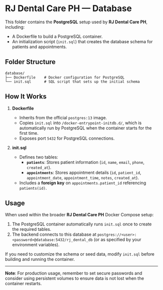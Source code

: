 # RJ Dental Care PH — Database

This folder contains the **PostgreSQL** setup used by **RJ Dental Care PH**, including:
- A Dockerfile to build a PostgreSQL container.
- An initialization script (`init.sql`) that creates the database schema for patients and appointments.

## Folder Structure

```
database/
├── Dockerfile    # Docker configuration for PostgreSQL
└── init.sql      # SQL script that sets up the initial schema
```

## How It Works

1. **Dockerfile**  
   - Inherits from the official `postgres:13` image.
   - Copies `init.sql` into `/docker-entrypoint-initdb.d/`, which is automatically run by PostgreSQL when the container starts for the first time.
   - Exposes port `5432` for PostgreSQL connections.

2. **init.sql**  
   - Defines two tables:  
     - **`patients`**: Stores patient information (`id`, `name`, `email`, `phone`, `created_at`).  
     - **`appointments`**: Stores appointment details (`id`, `patient_id`, `appointment_date`, `appointment_time`, `notes`, `created_at`).  
   - Includes a **foreign key** on `appointments.patient_id` referencing `patients(id)`.

## Usage

When used within the broader **RJ Dental Care PH** Docker Compose setup:
1. The PostgreSQL container automatically runs `init.sql` once to create the required tables.
2. The backend connects to this database at `postgres://<user>:<password>@database:5432/rj_dental_db` (or as specified by your environment variables).

If you need to customize the schema or seed data, modify `init.sql` before building and running the container.

---

**Note**: For production usage, remember to set secure passwords and consider using persistent volumes to ensure data is not lost when the container restarts.
